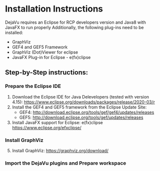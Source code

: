 # Installation Instructions


DejaVu requires an Eclipse for RCP developers version and Java8 with JavaFX to run properly
Additionally, the following plug-ins need to be installed:

- GraphViz
- GEF4 and GEF5 Framework 
- GraphViz (Dot)Viewer for eclipse 
- JavaFX Plug-in for Eclipse - e(fx)clipse


## Step-by-Step instructions:

### Prepare the Eclipse IDE
1. Download the Eclipse IDE for Java Delevelopers (tested with version 4.15): https://www.eclipse.org/downloads/packages/release/2020-03/r
2. Install the GEF4 and GEF5 framework from the Eclipse Update Site:
    - GEF4: http://download.eclipse.org/tools/gef/gef4/updates/releases 
    - GEF5: http://download.eclipse.org/tools/gef/updates/releases
3. Install JavaFX support for Eclipse: e(fx)clipse https://www.eclipse.org/efxclipse/

### Install GraphViz
5. Install GraphViz: https://graphviz.org/download/


### Import the DejaVu plugins and Prepare workspace

